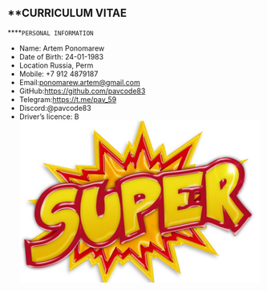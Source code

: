 **CURRICULUM VITAE
---
****`PERSONAL INFORMATION`  
* Name:	Artem Ponomarew
* Date of Birth:	24-01-1983
* Location	Russia, Perm
* Mobile:	+7 912 4879187
* Email:ponomarew.artem@gmail.com
* GitHub:https://github.com/pavcode83
* Telegram:https://t.me/pav_59
* Discord:@pavcode83
* Driver’s licence:	B
![](/Super-8-K.jpg) 

